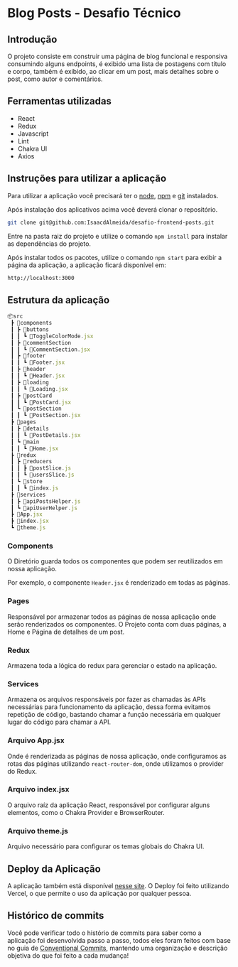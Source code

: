 # Blog Posts - Desafio Técnico

## Introdução

O projeto consiste em construir uma página de blog funcional e responsiva consumindo alguns endpoints, é exibido uma lista de postagens com título e corpo, também é exibido, ao clicar em um post, mais detalhes sobre o post, como autor e comentários.

## Ferramentas utilizadas

- React
- Redux
- Javascript
- Lint
- Chakra UI
- Axios

## Instruções para utilizar a aplicação

Para utilizar a aplicação você precisará ter o [node](https://nodejs.org/en/download/), [npm](https://docs.npmjs.com/downloading-and-installing-node-js-and-npm) e [git](https://git-scm.com/downloads) instalados.

Após instalação dos aplicativos acima você deverá clonar o repositório.

```bash
git clone git@github.com:IsaacdAlmeida/desafio-frontend-posts.git
```

Entre na pasta raiz do projeto e utilize o comando `npm install` para instalar as dependências do projeto.

Após instalar todos os pacotes, utilize o comando `npm start` para exibir a página da aplicação, a aplicação ficará disponível em:

```bash
http://localhost:3000
```

## Estrutura da aplicação

```js
📦src
 ┣ 📂components
 ┃ ┣ 📂buttons
 ┃ ┃ ┗ 📜ToggleColorMode.jsx
 ┃ ┣ 📂commentSection
 ┃ ┃ ┗ 📜CommentSection.jsx
 ┃ ┣ 📂footer
 ┃ ┃ ┗ 📜Footer.jsx
 ┃ ┣ 📂header
 ┃ ┃ ┗ 📜Header.jsx
 ┃ ┣ 📂loading
 ┃ ┃ ┗ 📜Loading.jsx
 ┃ ┣ 📂postCard
 ┃ ┃ ┗ 📜PostCard.jsx
 ┃ ┗ 📂postSection
 ┃ ┃ ┗ 📜PostSection.jsx
 ┣ 📂pages
 ┃ ┣ 📂details
 ┃ ┃ ┗ 📜PostDetails.jsx
 ┃ ┗ 📂main
 ┃ ┃ ┗ 📜Home.jsx
 ┣ 📂redux
 ┃ ┣ 📂reducers
 ┃ ┃ ┣ 📜postSlice.js
 ┃ ┃ ┗ 📜usersSlice.js
 ┃ ┗ 📂store
 ┃ ┃ ┗ 📜index.js
 ┣ 📂services
 ┃ ┣ 📜apiPostsHelper.js
 ┃ ┗ 📜apiUserHelper.js
 ┣ 📜App.jsx
 ┣ 📜index.jsx
 ┗ 📜theme.js
```

### Components

O Diretório guarda todos os componentes que podem ser reutilizados em nossa aplicação.

Por exemplo, o componente `Header.jsx` é renderizado em todas as páginas.

### Pages

Responsável por armazenar todos as páginas de nossa aplicação onde serão renderizados os componentes. O Projeto conta com duas páginas, a Home e Página de detalhes de um post.

### Redux

Armazena toda a lógica do redux para gerenciar o estado na aplicação.

### Services

Armazena os arquivos responsáveis por fazer as chamadas às APIs necessárias para funcionamento da aplicação, dessa forma evitamos repetição de código, bastando chamar a função necessária em qualquer lugar do código para chamar a API.

### Arquivo App.jsx

Onde é renderizada as páginas de nossa aplicação, onde configuramos as rotas das páginas utilizando `react-router-dom`, onde utilizamos o provider do Redux.

### Arquivo index.jsx

O arquivo raíz da aplicação React, responsável por configurar alguns elementos, como o Chakra Provider e BrowserRouter.

### Arquivo theme.js

Arquivo necessário para configurar os temas globais do Chakra UI.

## Deploy da Aplicação

A aplicação também está disponível [nesse site](https://desafio-frontend-posts-pv0h7pyf0-isaacdalmeida.vercel.app/home). O Deploy foi feito utilizando Vercel, o que permite o uso da aplicação por qualquer pessoa.

## Histórico de commits

Você pode verificar todo o histório de commits para saber como a aplicação foi desenvolvida passo a passo, todos eles foram feitos com base no guia de [Conventional Commits](https://www.conventionalcommits.org/en/v1.0.0/), mantendo uma organização e descrição objetiva do que foi feito a cada mudança!
